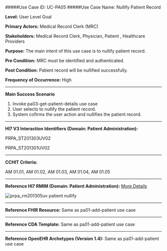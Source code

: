 #####Use Case ID: UC-PA05
#####Use Case Name: Nullify Patient Record

**Level:**                     User Level Goal

**Primary Actors:**            Medical Record Clerk (MRC)

**Stakeholders:**              Medical Record Clerk, Physician, Patient , Healthcare Providers

**Purpose:**                   The main intent of this use case is to nullify patient record.

**Pre Condition:**             MRC must be identified and authenticated. 

**Post Condition:**            Patient record will be nullified successfully.

**Frequency of Occurrence:**   High
__________________________________________________________
**Main Success Scenario**

1. Invoke pa03-get-patient-details use case
2. User selects to nullify the patient record.
3. System cofirms the user action and nullifies the patient record.

________________________________________________________________________
**Hl7 V3 Interaction Identifiers (Domain: Patient Administration):**

PRPA_ST201303UV02

PRPA_ST201301UV02
_______________________________________________________________
**CCHIT Criteria:**

AM 01.01, AM 01.02, AM 01.03, AM 01.04, AM 01.05

_______________________________________________________________
**Reference Hl7 RMIM (Domain: Patient Administration):**
[More Details](http://www.hl7.org/implement/standards/product_brief.cfm?product_id=306)

![prpa_rm201305uv patient nullify](https://f.cloud.github.com/assets/5391320/1288164/658935ac-3006-11e3-88b1-082eae7c831b.png)
_______________________________________________________________
**Reference FHIR Resource:**
Same as pa01-add-patient use case

_______________________________________________________________
**Reference CDA Template:**
Same as pa01-add-patient use case

_______________________________________________________________
**Reference OpenEHR Archetypes (Version 1.4):**
Same as pa01-add-patient use case
